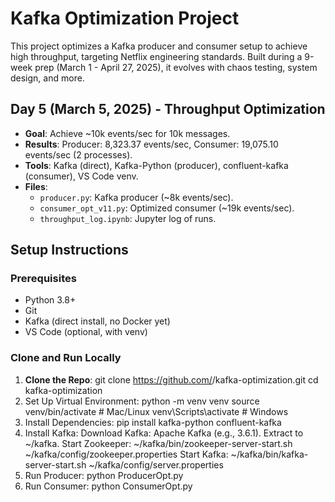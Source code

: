 # Kafka Optimization Project

This project optimizes a Kafka producer and consumer setup to achieve high throughput, targeting Netflix engineering standards. Built during a 9-week prep (March 1 - April 27, 2025), it evolves with chaos testing, system design, and more.

## Day 5 (March 5, 2025) - Throughput Optimization
- **Goal**: Achieve ~10k events/sec for 10k messages.
- **Results**: Producer: 8,323.37 events/sec, Consumer: 19,075.10 events/sec (2 processes).
- **Tools**: Kafka (direct), Kafka-Python (producer), confluent-kafka (consumer), VS Code venv.
- **Files**:
  - `producer.py`: Kafka producer (~8k events/sec).
  - `consumer_opt_v11.py`: Optimized consumer (~19k events/sec).
  - `throughput_log.ipynb`: Jupyter log of runs.

## Setup Instructions
### Prerequisites
- Python 3.8+
- Git
- Kafka (direct install, no Docker yet)
- VS Code (optional, with venv)

### Clone and Run Locally
1. **Clone the Repo**:
   git clone https://github.com/<your-username>/kafka-optimization.git
   cd kafka-optimization
2. Set Up Virtual Environment:
   python -m venv venv
   source venv/bin/activate  # Mac/Linux
   venv\Scripts\activate     # Windows
3. Install Dependencies:
   pip install kafka-python confluent-kafka
4. Install Kafka:
   Download Kafka: Apache Kafka (e.g., 3.6.1).
   Extract to ~/kafka.
   Start Zookeeper: ~/kafka/bin/zookeeper-server-start.sh ~/kafka/config/zookeeper.properties
   Start Kafka: ~/kafka/bin/kafka-server-start.sh ~/kafka/config/server.properties
5. Run Producer:
   python ProducerOpt.py
6. Run Consumer:
   python ConsumerOpt.py